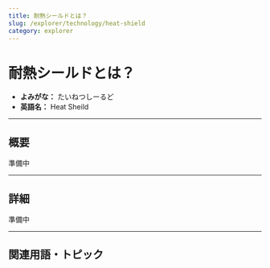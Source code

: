 ```yaml
---
title: 耐熱シールドとは？
slug: /explorer/technology/heat-shield
category: explorer
---
```


# 耐熱シールドとは？

- **よみがな：** たいねつしーるど  
- **英語名：** Heat Sheild  

---

## 概要

準備中

---

## 詳細

準備中

---

## 関連用語・トピック
